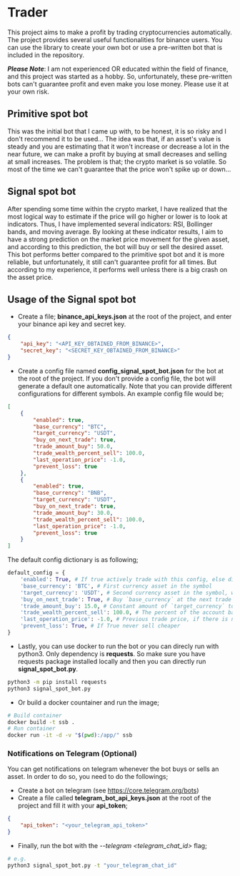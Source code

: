 # Trader
This project aims to make a profit by trading cryptocurrencies automatically. The project provides several useful functionalities for binance users. You can use the library to create your own bot or use a pre-written bot that is included in the repository.

***Please Note***: I am not experienced OR educated within the field of finance, and this project was started as a hobby. So, unfortunately, these pre-written bots can't guarantee profit and even make you lose money. Please use it at your own risk.


## Primitive spot bot
This was the initial bot that I came up with, to be honest, it is so risky and I don't recommend it to be used... The idea was that, if an asset's value is steady and you are estimating that it won't increase or decrease a lot in the near future, we can make a profit by buying at small decreases and selling at small increases. The problem is that; the crypto market is so volatile. So most of the time we can't guarantee that the price won't spike up or down...

## Signal spot bot
After spending some time within the crypto market, I have realized that the most logical way to estimate if the price will go higher or lower is to look at indicators. Thus, I have implemented several indicators: RSI, Bollinger bands, and moving average. By looking at these indicator results, I aim to have a strong prediction on the market price movement for the given asset, and according to this prediction, the bot will buy or sell the desired asset. This bot performs better compared to the primitive spot bot and it is more reliable, but unfortunately, it still can't guarantee profit for all times. But according to my experience, it performs well unless there is a big crash on the asset price.

## Usage of the Signal spot bot
- Create a file; **binance_api_keys.json** at the root of the project, and enter your binance api key and secret key.
```json
{
    "api_key": "<API_KEY_OBTAINED_FROM_BINANCE>",
    "secret_key": "<SECRET_KEY_OBTAINED_FROM_BINANCE>"
}
```
- Create a config file named **config_signal_spot_bot.json** for the bot at the root of the project. If you don't provide a config file, the bot will generate a default one automatically. Note that you can provide different configurations for different symbols. An example config file would be;
```json
[
    {
        "enabled": true,
        "base_currency": "BTC",
        "target_currency": "USDT",
        "buy_on_next_trade": true,
        "trade_amount_buy": 50.0,
        "trade_wealth_percent_sell": 100.0,
        "last_operation_price": -1.0,
        "prevent_loss": true
    },
    {
        "enabled": true,
        "base_currency": "BNB",
        "target_currency": "USDT",
        "buy_on_next_trade": true,
        "trade_amount_buy": 30.0,
        "trade_wealth_percent_sell": 100.0,
        "last_operation_price": -1.0,
        "prevent_loss": true
    }
]
```
The default config dictionary is as following;
```python
default_config = {
    'enabled': True, # If true actively trade with this config, else dismiss
    'base_currency': 'BTC', # First currency asset in the symbol
    'target_currency': 'USDT', # Second currency asset in the symbol, want to maximize this asset
    'buy_on_next_trade': True, # Buy `base_currency` at the next trade
    'trade_amount_buy': 15.0, # Constant amount of `target_currency` to use while buying `base_currency`
    'trade_wealth_percent_sell': 100.0, # The percent of the account balance to be traded while selling `base_currency`
    'last_operation_price': -1.0, # Previous trade price, if there is no trade (-1), set to current price
    'prevent_loss': True, # If True never sell cheaper
}
```
- Lastly, you can use docker to run the bot or you can direcly run with python3. Only dependency is **requests**. So make sure you have requests package installed locally and then you can directly run **signal_spot_bot.py**.
``` bash
python3 -m pip install requests
python3 signal_spot_bot.py
```
- Or build a docker countainer and run the image;
 ``` bash
# Build container
docker build -t ssb .
# Run container
docker run -it -d -v "$(pwd):/app/" ssb
```
### Notifications on Telegram (Optional)
You can get notifications on telegram whenever the bot buys or sells an asset.
In order to do so, you need to do the followings;
- Create a bot on telegram (see https://core.telegram.org/bots)
- Create a file called **telegram_bot_api_keys.json** at the root of the project and fill it with your **api_token**;
``` json
{
    "api_token": "<your_telegram_api_token>"
}
```
- Finally, run the bot with the *--telegram <telegram_chat_id>* flag;
``` bash
# e.g.
python3 signal_spot_bot.py -t "your_telegram_chat_id"
```
